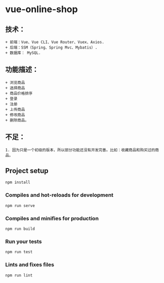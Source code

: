 # vue-online-shop
## 技术：
    + 前端：Vue、Vue CLI、Vue Router、Vuex、Axios.
    + 后端：SSM（Spring、Spring Mvc、Mybatis）.
    + 数据库： MySQL.
## 功能描述： 
    + 浏览商品
    + 选择商品
    + 商品价格排序
    + 登录
    + 注册
    + 上传商品
    + 修改商品
    + 删除商品。
## 不足：
    1. 因为只是一个初级的版本，所以部分功能还没有开发完善。比如：收藏商品和购买过的商品。

## Project setup
```
npm install
```

### Compiles and hot-reloads for development
```
npm run serve
```

### Compiles and minifies for production
```
npm run build
```

### Run your tests
```
npm run test
```

### Lints and fixes files
```
npm run lint
```
